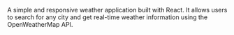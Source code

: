 A simple and responsive weather application built with React. It allows users to search for any city and get real-time weather information using the OpenWeatherMap API.
